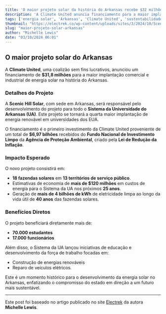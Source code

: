 ```yaml
---
title: 'O maior projeto solar da história do Arkansas recebe $32 milhões da Climate United'
description: 'A Climate United anuncia financiamento para a maior implantação de energia solar da história do Arkansas, com benefícios diretos para estudantes e funcionários da Universidade do Arkansas.'
tags: ['energia solar', 'Arkansas', 'Climate United', 'sustentabilidade', 'veículos elétricos']
thumbnail: "https://electrek.co/wp-content/uploads/sites/3/2024/10/Scenic-Hill-Solar-Image-5.jpg?quality=82&strip=all&w=1200"
slug: "maior-projeto-solar-arkansas"
author: "Michelle Lewis"
date: "03/10/2024 06:01"
---
```


## O maior projeto solar do Arkansas

A **Climate United**, uma coalizão sem fins lucrativos, anunciou um financiamento de **$31,8 milhões** para a maior implantação comercial e industrial de energia solar na história do Arkansas.

### Detalhes do Projeto

A **Scenic Hill Solar**, com sede em Arkansas, será responsável pelo desenvolvimento do projeto para todo o **Sistema da Universidade do Arkansas (UA)**. Este projeto se tornará a quarta maior implantação de energia renovável em universidades dos EUA.

O financiamento é o primeiro investimento da Climate United proveniente de um total de **$6,97 bilhões** recebidos do **Fundo Nacional de Investimento Limpo** da **Agência de Proteção Ambiental**, criado pela **Lei de Redução da Inflação**.

### Impacto Esperado

O novo projeto consistirá em:
- **18 fazendas solares** em **13 territórios de serviço público**.
- Estimativas de economia de **mais de $120 milhões** em custos de energia para o Sistema da UA nos próximos **25 anos**.
- Geração de **mais de 4 bilhões de kWh** de eletricidade limpa ao longo da vida útil de **40 anos** das fazendas solares.

### Benefícios Diretos

O projeto beneficiará diretamente mais de:  
- **70.000 estudantes**  
- **17.000 funcionários**  

Além disso, o Sistema da UA lançou iniciativas de educação e desenvolvimento da força de trabalho focadas em:
- Construção de energias renováveis
- Reparo de veículos elétricos.

Este é um momento histórico para o desenvolvimento da energia solar no Arkansas, enfatizando o compromisso do estado em direção a um futuro mais sustentável.

---

Este post foi baseado no artigo publicado no site [Electrek](https://electrek.co/2024/10/02/arkansas-largest-ever-solar-project-gets-32m-from-climate-united/) da autora **Michelle Lewis**.